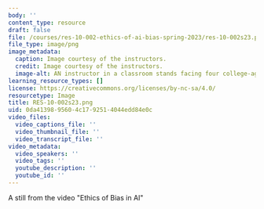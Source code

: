 ```yaml
---
body: ''
content_type: resource
draft: false
file: /courses/res-10-002-ethics-of-ai-bias-spring-2023/res-10-002s23.png
file_type: image/png
image_metadata:
  caption: Image courtesy of the instructors.
  credit: Image courtesy of the instructors.
  image-alt: AN instructor in a classroom stands facing four college-aged students
learning_resource_types: []
license: https://creativecommons.org/licenses/by-nc-sa/4.0/
resourcetype: Image
title: RES-10-002s23.png
uid: 0da41398-9560-4c17-9251-4044edd84e0c
video_files:
  video_captions_file: ''
  video_thumbnail_file: ''
  video_transcript_file: ''
video_metadata:
  video_speakers: ''
  video_tags: ''
  youtube_description: ''
  youtube_id: ''
---
```

A still from the video "Ethics of Bias in AI"